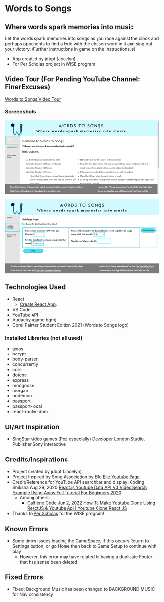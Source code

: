 # Words to Songs
## Where words spark memories into music

Let the words spark memories into songs as you race against the clock and perhaps opponents to find a lyric with the chosen word in it and sing out your victory.
(Further instructions in game on the Instructions.js)

- App created by jdbpt (Jocelyn)
- For Per Scholas  project in WISE program

## Video Tour (For Pending YouTube Channel: FinerExcuses)

[Words to Songs Video Tour](https://drive.google.com/file/d/1ZXkLkhqRSoF_DXKk4kgox4m5ywZvYf34/view?usp=sharing)

### Screenshots
![Screenshot of the Home page of game](./assets/wordsToSongsInstructions.png)

![Screenshot of the Setting page of Game Setup of the game](./assets/wordsToSongsSettings.png)


## Technologies Used

- React
    -  [Create React App](https://github.com/facebook/create-react-app).
- VS Code
- YouTube API
- Audacity (game bgm)
- Corel Painter Student Edition 2021 (Words to Songs logo)

### Installed Libraries (not all used)

- axios
- bcrypt
- body-parser
- concurrently
- cors
- dotenv
- express
- mongoose
- morgan
- nodemon
- passport
- passport-local
- react-router-dom

## UI/Art Inspiration

- SingStar video games (Pop especially) Developer London Studio, Publisher Sony Interactive

## Credits/Inspirations

- Project created by jdbpt (Jocelyn)
- Project Inspired by Song Association by Elle [Elle Youtube Page](https://www.youtube.com/@ELLE)
- Credit/Reference for YouTube API searchbar and display: Coding Shiksha Aug 29, 2020 [React.js Youtube Data API V3 Video Search Example Using Axios Full Tutorial For Beginners 2020](https://www.youtube.com/watch?v=44-Kx5ZZTsY&t=1s)
    - Among others: 
        - Caffiene Code Jun 2, 2022 [How To Make Youtube Clone Using ReactJS & Youtube Api | Youtube Clone React JS](https://www.youtube.com/watch?v=XWePdlCGTno)
- Thanks to [Per Scholas](https://perscholas.org/) for the WISE program!

## Known Errors

- Some times issues loading the GameSpace, if this occurs Return to Settings button, or go Home then back to Game Setup to continue with play
    - However, this error may have related to having a duplicate Footer that has sense been deleted

## Fixed Errors

- Fixed: Background Music has been changed to BACKGROUND MUSIC for Nav consistency



